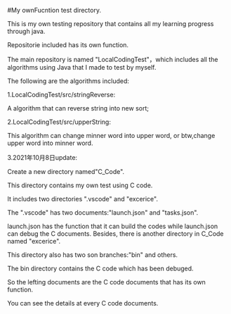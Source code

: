 #My ownFucntion test directory.

This is my own testing repository that contains all my learning progress through java.

Repositorie included has its own function.

The main repository is named "LocalCodingTest"，which includes all the algorithms using Java that I made to test by myself.

The following are the algorithms included:

1.LocalCodingTest/src/stringReverse:

A algorithm that can reverse string into new sort;

2.LocalCodingTest/src/upperString:

This algorithm can change minner word into upper word, or btw,change upper word into minner word.

3.2021年10月8日update:

Create a new directory named"C_Code".

This directory contains my own test using C code.

It includes two directories ".vscode" and "excerice".

The ".vscode" has two documents:"launch.json" and "tasks.json".

launch.json has the function that it can build the codes while launch.json can debug the C documents.
Besides, there is another directory in C_Code named "excerice".

This directory also has two son branches:"bin" and others.

The bin directory contains the C code which has been debuged.

So the lefting documents are the C code documents that has its own function.

You can see the details at every C code documents. 
